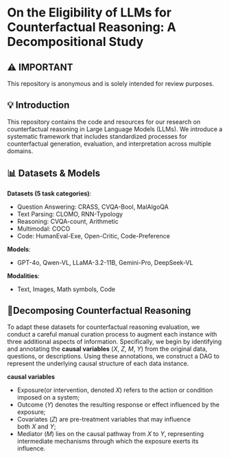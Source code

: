 
# On the Eligibility of LLMs for Counterfactual Reasoning: A Decompositional Study

## ⚠️ IMPORTANT
This repository is anonymous and is solely intended for review purposes. 

## 💡 Introduction
This repository contains the code and resources for our research on counterfactual reasoning in Large Language Models (LLMs). We introduce a systematic framework that includes standardized processes for counterfactual generation, evaluation, and interpretation across multiple domains.

## 📊 Datasets & Models
**Datasets (5 task categories)**:

- Question Answering: CRASS, CVQA-Bool, MalAlgoQA
- Text Parsing: CLOMO, RNN-Typology
- Reasoning: CVQA-count, Arithmetic
- Multimodal: COCO
- Code: HumanEval-Exe, Open-Critic, Code-Preference

**Models**:

- GPT-4o, Qwen-VL, LLaMA-3.2-11B, Gemini-Pro, DeepSeek-VL

**Modalities**: 
- Text, Images, Math symbols, Code

## 📄Decomposing Counterfactual Reasoning
To adapt these datasets for counterfactual reasoning evaluation, we conduct a careful manual curation process to augment each instance with three additional aspects of information. Specifically, we begin by identifying and annotating the **causal variables** ($X$, $Z$, $M$, $Y$) from the original data, questions, or descriptions. Using these annotations, we construct a DAG to represent the underlying causal structure of each data instance.

**causal variables**
- Exposure(or intervention, denoted $X$) refers to the action or condition imposed on a system;
- Outcome ($Y$) denotes the resulting response or effect influenced by the exposure;
- Covariates ($Z$) are pre-treatment variables that may influence both $X$ and $Y$;
- Mediator ($M$) lies on the causal pathway from $X$ to $Y$, representing intermediate mechanisms through which the exposure exerts its influence.